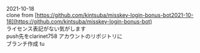 2021-10-18  
clone from [https://github.com/kintsuba/misskey-login-bonus-bot2021-10-18](https://github.com/kintsuba/misskey-login-bonus-bot)  
ライセンス表記がない気がします  
push先をclarinet758 アカウントのリポジトリに  
ブランチ作成 tu  

